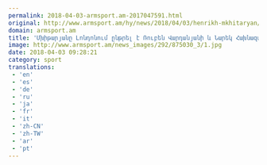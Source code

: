 ```yaml
---
permalink: 2018-04-03-armsport.am-2017047591.html
original: http://www.armsport.am/hy/news/2018/04/03/henrikh-mkhitaryan/875030
domain: armsport.am
title: 'Մխիթարյանը Լոնդոնում ընթրել է Ռուբեն Վարդանյանի և Նարեկ Հախնազարյանի հետ - Սպորտային լուրեր'
image: http://www.armsport.am/news_images/292/875030_3/1.jpg
date: 2018-04-03 09:28:21
category: sport
translations: 
 - 'en'
 - 'es'
 - 'de'
 - 'ru'
 - 'ja'
 - 'fr'
 - 'it'
 - 'zh-CN'
 - 'zh-TW'
 - 'ar'
 - 'pt'
---
```


